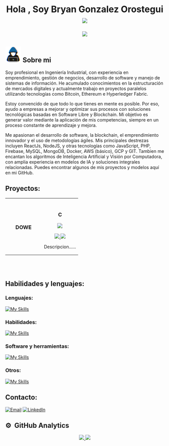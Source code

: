 <h1 align="center"><b>Hola , Soy Bryan Gonzalez Orostegui </b><img src="https://media.giphy.com/media/hvRJCLFzcasrR4ia7z/giphy.gif" width="35"></h1>
<!--  -->
<p align="center">
  <a href="https://github.com/DenverCoder1/readme-typing-svg"><img src="https://readme-typing-svg.herokuapp.com?font=Time+New+Roman&color=cyan&size=25&center=true&vCenter=true&width=600&height=100&lines=Soy+Ingeniero+Industrial+..&hearts;++;Programador+de+Javascript+PHP+TECNOLOGIAS+WEB+y+Python;Me+gusta+la+Inteligencia+Artificial;La+vision+por+computadora;Y+crear+proyectos+open+source."></a>
</p>

<!--
![VISION E INTELIGENCIA ARTIFICIAL](https://github.com/AprendeIngenia/AprendeIngenia/assets/85022752/68feb4bc-727b-42b6-932c-6929c8dea9b7)

[![YouTube Channel Subscribers](https://img.shields.io/youtube/channel/subscribers/UCzwHEOCbsZLjfELperJ6VeQ)](https://youtube.com/@AprendeIngenia?sub_confirmation=1)
[![YouTube Channel Views](https://img.shields.io/youtube/channel/views/UCzwHEOCbsZLjfELperJ6VeQ)](https://youtube.com/@AprendeIngenia?sub_confirmation=1)
[![GitHub followers](https://img.shields.io/github/followers/AprendeIngenia?style=social)](https://github.com/AprendeIngenia)

-->

## <picture><img src = "https://github.com/0xAbdulKhalid/0xAbdulKhalid/raw/main/assets/mdImages/about_me.gif" width = 50px></picture> **Sobre mi**

Soy profesional en Ingeniería Industrial, con experiencia en emprendimiento, gestión de negocios, desarrollo de software y manejo de sistemas de información. He acumulado conocimientos en la estructuración de mercados digitales y actualmente trabajo en proyectos paralelos utilizando tecnologías como Bitcoin, Ethereum e Hyperledger Fabric.

Estoy convencido de que todo lo que tienes en mente es posible. Por eso, ayudo a empresas a mejorar y optimizar sus procesos con soluciones tecnológicas basadas en Software Libre y Blockchain. Mi objetivo es generar valor mediante la aplicación de mis competencias, siempre en un proceso constante de aprendizaje y mejora.

Me apasionan el desarrollo de software, la blockchain, el emprendimiento innovador y el uso de metodologías ágiles. Mis principales destrezas incluyen ReactJs, NodeJS, y otras tecnologías como JavaScript, PHP, Firebase, MySQL, MongoDB, Docker, AWS (básico), GCP y GIT. Tambien me encantan los algoritmos de Inteligencia Artificial y Visión por Computadora, con amplia experiencia en modelos de IA y soluciones integrales relacionadas. Puedes encontrar algunos de mis proyectos y modelos aquí en mi GitHub.

## Proyectos:
<table>
<tr>
<td width="50%">
<h3 align="center">DOWE</h3>
                                                                                      
</td>

<td width="50%">
               <br>
<h3 align="center">C</h3>
<div align="center">                                       
<a href="#" target="_blank"><img src="#"></a>
<br>
<p>
<a href="#" target="_blank">
<img src="https://img.shields.io/badge/C%C3%93DIGO-FF0000?style=for-the-badge&logo=github&logoColor=black">
</a>
<a href="#" target="_blank">
<img src="https://img.shields.io/badge/-Youtube-green?style=for-the-badge&color=FF0000">
</a>
</p>
</p>Descripcion......</p>
</div>                                                             
</table>                                                                                 
</div>
<br>
                                               
</div>
<br>

## Habilidades y lenguajes:

### Lenguajes:
[![My Skills](https://skillicons.dev/icons?i=py,javascript&perline=4)](https://skillicons.dev)

### Habilidades:
[![My Skills](https://skillicons.dev/icons?i=git,github,gitlab,anaconda&perline=9)](https://skillicons.dev)

### Software y herramientas:
[![My Skills](https://skillicons.dev/icons?i=opencv,pytorch,tensorflow,pycharm,vscode,stackoverflow&perline=9)](https://skillicons.dev)

### Otros:
[![My Skills](https://skillicons.dev/icons?i=sketchup,pr&perline=6)](https://skillicons.dev)

## Contacto:
<a href="mailto:bryandgonz@gmail.com"><img alt="Email" src="https://img.shields.io/badge/Email-bryandgonz@gmail.com-blue?style=flat-square&logo=gmail"></a>
<a href="https://www.linkedin.com/in/bryandgonor"><img alt="LinkedIn" src="https://img.shields.io/badge/LinkedIn-BryanGonOro-blue?style=flat-square&logo=linkedin"></a>

## ⚙️ &nbsp;GitHub Analytics

<p align="center">
  <a href="[https://github.com/AprendeIngenia](https://github.com/BryanGonOro)">
    <img height="180em" src="https://github-readme-stats-eight-theta.vercel.app/api?username=BryanGonOro&show_icons=true&theme=algolia&include_all_commits=true&count_private=true"/>
    <img height="180em" src="https://github-readme-stats-eight-theta.vercel.app/api/top-langs/?username=BryanGonOro&layout=compact&langs_count=8&theme=algolia"/>
  </a>
</p>


<!--
**BryanGonOro/BryanGonOro** is a ✨ _special_ ✨ repository because its `README.md` (this file) appears on your GitHub profile.
## Hi there 👋
Here are some ideas to get you started:

- 🔭 I’m currently working on ...
- 🌱 I’m currently learning ...
- 👯 I’m looking to collaborate on ...
- 🤔 I’m looking for help with ...
- 💬 Ask me about ...
- 📫 How to reach me: ...
- 😄 Pronouns: ...
- ⚡ Fun fact: ...
-->
